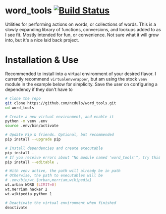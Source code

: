 # word_tools [![Build Status](https://travis-ci.com/ncdulo/word_tools.svg?branch=master)](https://travis-ci.com/ncdulo/word_tools)
Utilities for performing actions on words, or collections of words. This is a slowly
expanding library of functions, conversions, and lookups added to as I see fit.
Mostly intended for fun, or convenience. Not sure what it will grow into, but it's
a nice laid back project.

# Installation & Use
Recommended to install into a virtual environment of your desired flavor. I currently
recommend `virtualenvwrapper`, but am using the stock `venv` module in the example
below for simplicity. Save the user on configuring a dependency if they don't have to

```bash
# Clone the repo
git clone https://github.com/ncdulo/word_tools.git
cd word_tools

# Create a new virtual environment, and enable it
python -m venv .env
source .env/bin/activate

# Update Pip & friends. Optional, but recommended
pip install --upgrade pip

# Install dependencies and create executable
pip install .
# If you receive errors about "No module named 'word_tools'", try this
pip install --editable .

# With venv active, the path will already be in path
# Otherwise, the path to executables will be
# .env/bin/wt.{urban,merriam,wikipedia}
wt.urban WORD [LIMIT=0]
wt.merriam hacker 2
wt.wikipedia python 1

# Deactivate the virtual environment when finished
deactivate
